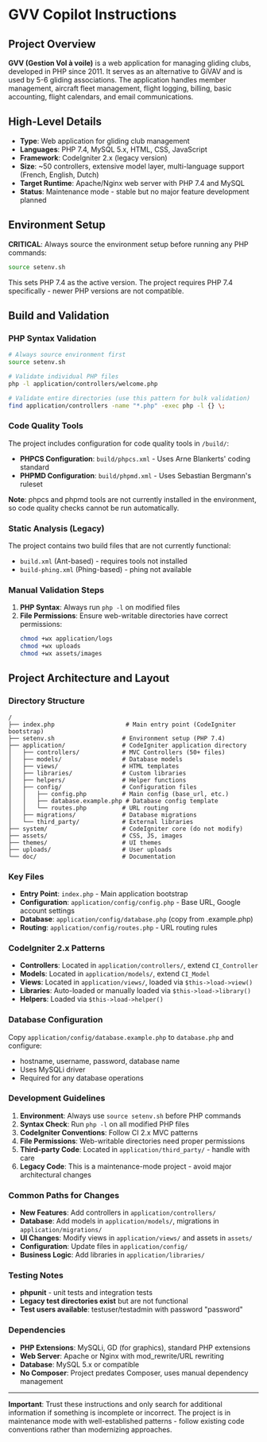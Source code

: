 # GVV Copilot Instructions

## Project Overview

**GVV (Gestion Vol à voile)** is a web application for managing gliding clubs, developed in PHP since 2011. It serves as an alternative to GiVAV and is used by 5-6 gliding associations. The application handles member management, aircraft fleet management, flight logging, billing, basic accounting, flight calendars, and email communications.

## High-Level Details

- **Type**: Web application for gliding club management
- **Languages**: PHP 7.4, MySQL 5.x, HTML, CSS, JavaScript
- **Framework**: CodeIgniter 2.x (legacy version)
- **Size**: ~50 controllers, extensive model layer, multi-language support (French, English, Dutch)
- **Target Runtime**: Apache/Nginx web server with PHP 7.4 and MySQL
- **Status**: Maintenance mode - stable but no major feature development planned

## Environment Setup

**CRITICAL**: Always source the environment setup before running any PHP commands:
```bash
source setenv.sh
```
This sets PHP 7.4 as the active version. The project requires PHP 7.4 specifically - newer PHP versions are not compatible.

## Build and Validation

### PHP Syntax Validation
```bash
# Always source environment first
source setenv.sh

# Validate individual PHP files
php -l application/controllers/welcome.php

# Validate entire directories (use this pattern for bulk validation)
find application/controllers -name "*.php" -exec php -l {} \;
```

### Code Quality Tools
The project includes configuration for code quality tools in `/build/`:

- **PHPCS Configuration**: `build/phpcs.xml` - Uses Arne Blankerts' coding standard
- **PHPMD Configuration**: `build/phpmd.xml` - Uses Sebastian Bergmann's ruleset

**Note**: phpcs and phpmd tools are not currently installed in the environment, so code quality checks cannot be run automatically.

### Static Analysis (Legacy)
The project contains two build files that are not currently functional:
- `build.xml` (Ant-based) - requires tools not installed
- `build-phing.xml` (Phing-based) - phing not available

### Manual Validation Steps
1. **PHP Syntax**: Always run `php -l` on modified files
2. **File Permissions**: Ensure web-writable directories have correct permissions:
   ```bash
   chmod +wx application/logs
   chmod +wx uploads
   chmod +wx assets/images
   ```

## Project Architecture and Layout

### Directory Structure
```
/
├── index.php                    # Main entry point (CodeIgniter bootstrap)
├── setenv.sh                   # Environment setup (PHP 7.4)
├── application/                # CodeIgniter application directory
│   ├── controllers/            # MVC Controllers (50+ files)
│   ├── models/                 # Database models
│   ├── views/                  # HTML templates
│   ├── libraries/              # Custom libraries
│   ├── helpers/                # Helper functions
│   ├── config/                 # Configuration files
│   │   ├── config.php          # Main config (base_url, etc.)
│   │   ├── database.example.php # Database config template
│   │   └── routes.php          # URL routing
│   ├── migrations/             # Database migrations
│   └── third_party/            # External libraries
├── system/                     # CodeIgniter core (do not modify)
├── assets/                     # CSS, JS, images
├── themes/                     # UI themes
├── uploads/                    # User uploads
└── doc/                        # Documentation
```

### Key Files
- **Entry Point**: `index.php` - Main application bootstrap
- **Configuration**: `application/config/config.php` - Base URL, Google account settings
- **Database**: `application/config/database.php` (copy from .example.php)
- **Routing**: `application/config/routes.php` - URL routing rules

### CodeIgniter 2.x Patterns
- **Controllers**: Located in `application/controllers/`, extend `CI_Controller`
- **Models**: Located in `application/models/`, extend `CI_Model`
- **Views**: Located in `application/views/`, loaded via `$this->load->view()`
- **Libraries**: Auto-loaded or manually loaded via `$this->load->library()`
- **Helpers**: Loaded via `$this->load->helper()`

### Database Configuration
Copy `application/config/database.example.php` to `database.php` and configure:
- hostname, username, password, database name
- Uses MySQLi driver
- Required for any database operations

### Development Guidelines

1. **Environment**: Always use `source setenv.sh` before PHP commands
2. **Syntax Check**: Run `php -l` on all modified PHP files
3. **CodeIgniter Conventions**: Follow CI 2.x MVC patterns
4. **File Permissions**: Web-writable directories need proper permissions
5. **Third-party Code**: Located in `application/third_party/` - handle with care
6. **Legacy Code**: This is a maintenance-mode project - avoid major architectural changes

### Common Paths for Changes
- **New Features**: Add controllers in `application/controllers/`
- **Database**: Add models in `application/models/`, migrations in `application/migrations/`
- **UI Changes**: Modify views in `application/views/` and assets in `assets/`
- **Configuration**: Update files in `application/config/`
- **Business Logic**: Add libraries in `application/libraries/`

### Testing Notes
- **phpunit** - unit tests and integration tests
- **Legacy test directories exist** but are not functional
- **Test users available**: testuser/testadmin with password "password"

### Dependencies
- **PHP Extensions**: MySQLi, GD (for graphics), standard PHP extensions
- **Web Server**: Apache or Nginx with mod_rewrite/URL rewriting
- **Database**: MySQL 5.x or compatible
- **No Composer**: Project predates Composer, uses manual dependency management

---

**Important**: Trust these instructions and only search for additional information if something is incomplete or incorrect. The project is in maintenance mode with well-established patterns - follow existing code conventions rather than modernizing approaches.
